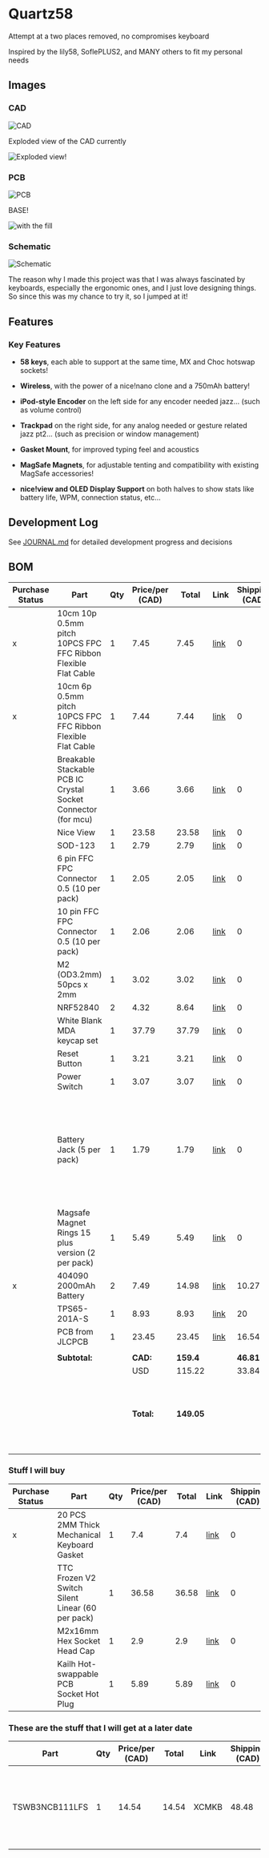# Quartz58

Attempt at a two places removed, no compromises keyboard

Inspired by the lily58, SoflePLUS2, and MANY others to fit my personal needs

## Images

### CAD

![CAD](IMGS/cad20250806pt3.png)

Exploded view of the CAD currently

![Exploded view!](IMGS/cad20250806pt5.png)

### PCB

![PCB](IMGS/pcb20250817pt5.png)

BASE!

![with the fill](IMGS/pcb20250806pt2.png)

### Schematic

![Schematic](IMGS/schematic20250805.png)

The reason why I made this project was that I was always fascinated by keyboards, especially the ergonomic ones, and I just love designing things. So since this was my chance to try it, so I jumped at it!

## Features

### Key Features

- **58 keys**, each able to support at the same time, MX and Choc hotswap sockets!

- **Wireless**, with the power of a nice!nano clone and a 750mAh battery!

- **iPod-style Encoder** on the left side for any encoder needed jazz... (such as volume control)

- **Trackpad** on the right side, for any analog needed or gesture related jazz pt2... (such as precision or window management)

- **Gasket Mount**, for improved typing feel and acoustics

- **MagSafe Magnets**, for adjustable tenting and compatibility with existing MagSafe accessories!

- **nice!view and OLED Display Support** on both halves to show stats like battery life, WPM, connection status, etc...

## Development Log

See [JOURNAL.md](JOURNAL.md) for detailed development progress and decisions

## BOM

| Purchase Status | Part                                                          | Qty | Price/per (CAD) | Total      | Link                                                                                            | Shipping (CAD) | Notes                                                                                 |
| --------------- | ------------------------------------------------------------- | --- | --------------- | ---------- | ----------------------------------------------------------------------------------------------- | -------------- | ------------------------------------------------------------------------------------- |
| x               | 10cm 10p 0.5mm pitch 10PCS FPC FFC Ribbon Flexible Flat Cable | 1   | 7.45            | 7.45       | [link](https://www.aliexpress.com/item/1005006420267064.html)                                   | 0              |                                                                                       |
| x               | 10cm 6p 0.5mm pitch 10PCS FPC FFC Ribbon Flexible Flat Cable  | 1   | 7.44            | 7.44       | [link](https://www.aliexpress.com/item/1005006420267064.html)                                   | 0              |                                                                                       |
|                 | Breakable Stackable PCB IC Crystal Socket Connector (for mcu) | 1   | 3.66            | 3.66       | [link](https://www.aliexpress.com/item/4001122376295.html)                                      | 0              |                                                                                       |
|                 | Nice View                                                     | 1   | 23.58           | 23.58      | [link](https://www.aliexpress.com/item/1005008115497843.html)                                   | 0              |                                                                                       |
|                 | SOD-123                                                       | 1   | 2.79            | 2.79       | [link](https://www.aliexpress.com/item/1005006323468521.html)                                   | 0              |                                                                                       |
|                 | 6 pin FFC FPC Connector 0.5 (10 per pack)                     | 1   | 2.05            | 2.05       | [link](https://www.aliexpress.com/item/10000348360254.html)                                     | 0              |                                                                                       |
|                 | 10 pin FFC FPC Connector 0.5 (10 per pack)                    | 1   | 2.06            | 2.06       | [link](https://www.aliexpress.com/item/10000348360254.html)                                     | 0              |                                                                                       |
|                 | M2 (OD3.2mm) 50pcs x 2mm                                      | 1   | 3.02            | 3.02       | [link](https://www.aliexpress.com/item/1005005220632314.html)                                   | 0              |                                                                                       |
|                 | NRF52840                                                      | 2   | 4.32            | 8.64       | [link](https://www.aliexpress.com/item/1005006271779544.html?mp=1)                              | 0              |                                                                                       |
|                 | White Blank MDA keycap set                                    | 1   | 37.79           | 37.79      | [link](https://www.aliexpress.com/item/1005007747757142.html)                                   | 0              |                                                                                       |
|                 | Reset Button                                                  | 1   | 3.21            | 3.21       | [link](https://www.aliexpress.com/item/33032223116.html)                                        | 0              |                                                                                       |
|                 | Power Switch                                                  | 1   | 3.07            | 3.07       | [link](https://www.aliexpress.com/item/4000685483225.html)                                      | 0              |                                                                                       |
|                 | Battery Jack (5 per pack)                                     | 1   | 1.79            | 1.79       | [link](https://www.aliexpress.com/item/1005002564191148.html)                                   | 0              | Used this for increased flexibility in use in the keyboard instead of the normal jack |
|                 | Magsafe Magnet Rings 15 plus version (2 per pack)             | 1   | 5.49            | 5.49       | [link](https://www.aliexpress.com/item/1005006981590979.html)                                   | 0              |                                                                                       |
| x               | 404090 2000mAh Battery                                        | 2   | 7.49            | 14.98      | [link](https://www.aliexpress.com/item/1005009607827493.html?mp=1)                              | 10.27          |                                                                                       |
|                 | TPS65-201A-S                                                  | 1   | 8.93            | 8.93       | [link](https://www.mouser.ca/ProductDetail/Azoteq/TPS65-201A-S?qs=pfd5qewlna5Lh8O0E8DcUQ%3D%3D) | 20             |                                                                                       |
|                 | PCB from JLCPCB                                               | 1   | 23.45           | 23.45      | [link](https://cart.jlcpcb.com/quote?rand=0.04393028142638511)                                  | 16.54          |                                                                                       |
|                 |                                                               |     |                 |            |                                                                                                 |                |                                                                                       |
|                 | **Subtotal:**                                                 |     | **CAD:**        | **159.4**  |                                                                                                 | **46.81**      |                                                                                       |
|                 |                                                               |     | USD             | 115.22     |                                                                                                 | 33.84          |                                                                                       |
|                 |                                                               |     | **Total:**      | **149.05** |                                                                                                 |                | Will make up the difference if there are any hidden costs                             |
|                 |                                                               |     |                 |            |                                                                                                 |                |                                                                                       |

### Stuff I will buy

| Purchase Status | Part                                             | Qty | Price/per (CAD) | Total | Link                                                          | Shipping (CAD) | Notes           |
| --------------- | ------------------------------------------------ | --- | --------------- | ----- | ------------------------------------------------------------- | -------------- | --------------- |
| x               | 20 PCS 2MM Thick Mechanical Keyboard Gasket      | 1   | 7.4             | 7.4   | [link](https://www.aliexpress.com/item/1005004800667967.html) | 0              |                 |
|                 | TTC Frozen V2 Switch Silent Linear (60 per pack) | 1   | 36.58           | 36.58 | [link](https://www.aliexpress.com/item/1005008909952057.html) | 0              |                 |
|                 | M2x16mm Hex Socket Head Cap                      | 1   | 2.9             | 2.9   | [link](http://www.aliexpress.com/item/32810872544.html)       | 0              |                 |
|                 | Kailh Hot-swappable PCB Socket Hot Plug          | 1   | 5.89            | 5.89  | [link](https://www.aliexpress.com/item/1005007225352311.html) | 0              | Already have 20 |

### These are the stuff that I will get at a later date

| Part           | Qty | Price/per (CAD) | Total | Link  | Shipping (CAD) | Notes                                                     |
| -------------- | --- | --------------- | ----- | ----- | -------------- | --------------------------------------------------------- |
| TSWB3NCB111LFS | 1   | 14.54           | 14.54 | XCMKB | 48.48          | This is a custom order to them as they ship from Malaysia |
